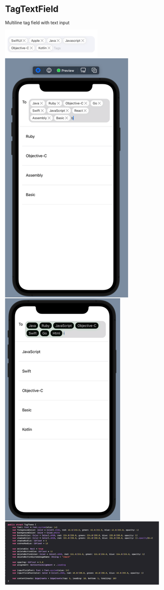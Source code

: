# TagTextField
Multiline tag field with text input

![SwiftUI](/Example/screenshot_preview.png)
![Default](/Example/screenshot1.png)
![Customized](/Example/screenshot2.png)
![Theme Customization](/Example/screenshot_theme.png)
